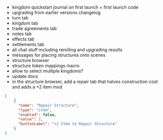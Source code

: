 * kingdom quickstart journal on first launch + first launch code
* upgrading from earlier versions changelog
* turn tab
* kingdom tab
* trade agreements tab
* notes tab
* effects tab
* settlements tab
* all chat stuff including rerolling and upgrading results
* messages for placing structures onto scenes
* structure browser
* structure token mappings macro
* allow to select multiple kingdoms?
* update docs
* in the structure browser, add a repair tab that halves construction cost and adds a +2 item mod
```json
[
    {
      "name": "Repair Structure",
      "type": "item",
      "enabled": false,
      "value": 2,
      "buttonLabel": "+2 Item to Repair Structure"
    }
]
```